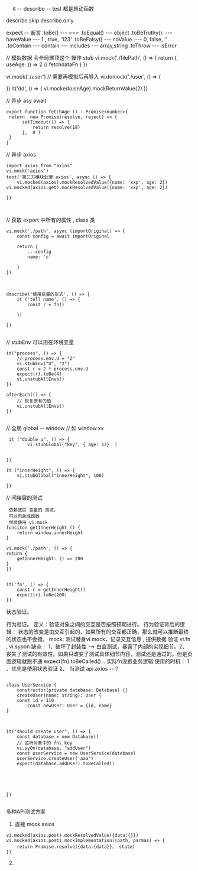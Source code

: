 　 it -- describe -- test 
都是启动函数


describe.skip 
describe.only


expect  -- 断言
.toBe() ---  ===
.toEqual() --- object
.toBeTruthy(). --- haveValue --- 1 , true, '123'
.toBeFalsy() --- noValue.   --- 0, false, ''
.toContain --- contain  --- includes --- array,string
.toThrow --- isError

// 模拟数据
会全局置顶这个 操作 stub
vi.mock('./filePath',  () =>  {
	return {
		useAge: () => 2 // fetchdataFn
	}
})

vi.mock('./user')
// 需要再模拟后再导入
vi.domock('./user', () => {

})
it('dd', () => {
	vi.mocked(useAge).mockReturnValue(2)
})

// 异步  asy await
```
export function fetchAge () : Promise<number>{
 return  new Promise(resolve, reject) => {
	  setTimeout(() => {
		  return resolve(18)
	  },  0 )
 }
}

```

// 异步 axios
```
import axios from "axios"
vi.mock('axios')
test('第三方模块处理 axios', async () => {
	vi.mocked(axios).mockResolvedValue({name: 'xxp', age: 2})
vi.mocked(axios.get).mockResolvedValue({name: 'xxp', age: 2})

})



```

// 获取 export 中所有的属性 , class 类

```
vi.mock('./path', async (importOriginal) => {
	const config = await importOriginal
	 
	return {
		...config
		name: 'c'
	
	}
})



describe('使用变量的形式', () => {
	it ('tell name', () => {
		const r = fn()
		
	})

})


```


// stubEnv 可以用在环境变量
```
it("process", () => {
	// process.env.U = "2"
	vi.stubEnv("U", "2")
	const r = 2 * process.env.U
	expect(r).toBe(4)
	vi.unstubAllEnvs()
})

afterEach(() => {
	// 恢复原有的值
	vi.unstubAllEnvs()
})


```

// 全局 global -- window 
// 如 window.xx
```
 it ("double u", () => {
		vi.stubGlobal("key", { age: 12}  )
	

})

it ("innerHeight", () => {
	vi.stubGlobal("innerHeight", 100)
	
})

```


// 间接层的测试

```
 依赖底层 变量的 测试。
 可以包装成函数
 然后使用 vi.mock
funciton getInnerHeight () {
	return window.innerHeight
}

vi.mock('./path', () => {
return {
	getInnerHeight: () => 200
}
})


it('fn', () => {
	const r = getInnerHeight()
	expect(r).toBe(200)
})

```


状态验证。

行为验证。
定义：验证对象之间的交互是否按照预期进行。
行为验证背后的逻辑： 状态的改变是由交互引起的，如果所有的交互都正确，那么就可以推断最终的状态也不会错。
mock:  测试替身vi.mock，记录交互信息 , 提供数据 验证 vi.fn , vi.sypon 
缺点： 1、破坏了封装性 --> 白盒测试，暴露了内部的实现细节。2、丧失了测试的有效性。如果只改变了测试具体细节内容，测试还是通过的。但是页面逻辑就跑不通   expect(fn).toBeCalled() .. 实际fn没跑业务逻辑
使用的时机： 1 、优先是使用状态验证
2、 当测试 api.axios --？


```

class UserService {
	constructor(private datebase: Database) {}
	createUser(name: string): User {
	const id = 110
		const newUser: User = {id, name}
}



it("should create user", () => {
	const database = new Database()
	// 监听对象中的 fn\ key
	vi.syOn(database, "addUser")
	const userService = new UserService(database)
	userService.createUser('aaa')
	expect(database.addUser).toBeCalled()
	

	
	

})


```


多种API测试方案
1. 直接 mock axios 

```
vi.mocked(axios.post).mockResolvedValue({data:{}})
vi.mocked(axios.post).mockImplementation((path, parmas) => {
	return Promise.resolve({data:{data}}， state)
})

```
2.  
